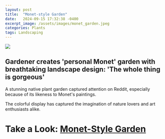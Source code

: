 ```yaml
---
layout: post
title:  "Monet-style Garden"
date:   2024-09-15 17:32:38 -0400
excerpt_image: /assets/images/monet_garden.jpeg
categories: Plants
tags: Landscaping
---
```


<img src="/assets/images/monet-garden.jpeg">

## Gardener creates 'personal Monet' garden with breathtaking landscape design: 'The whole thing is gorgeous'

A stunning native plant garden captured attention on Reddit, especially because of its likeness to Monet's paintings. 

The colorful display has captured the imagination of nature lovers and art enthusiasts alike.

# Take a Look: [Monet-Style Garden](https://www.thecooldown.com/green-home/monet-inspired-garden-native-planting-trend/)